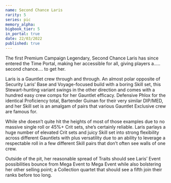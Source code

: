 ```yaml
---
name: Second Chance Laris
rarity: 5
series: pic
memory_alpha:
bigbook_tier: 5
in_portal: true
date: 22/03/2022
published: true
---
```


The first Premium Campaign Legendary, Second Chance Laris has since entered the Time Portal, making her accessible for all, giving players a….. second chance…. to get her.

Laris is a Gauntlet crew through and through. An almost polar opposite of Security Laris’ Base and Voyage-focused build with a boring Skill set, this Stewart-hunting variant swings in the other direction and comes with a hundred easy crew comps for her Gauntlet efficacy. Defensive Phlox for the identical Proficiency total, Bartender Guinan for their very similar DIP/MED, and her Skill set is an amalgam of pairs that various Gauntlet Exclusive crew are famous for.

While she doesn’t quite hit the heights of most of those examples due to no massive single roll or 45%+ Crit sets, she’s certainly reliable. Laris parlays a huge number of elevated Crit sets and juicy Skill set into strong flexibility across different Gauntlets with plus versatility due to an ability to leverage a respectable roll in a few different Skill pairs that don’t often see walls of one crew.

Outside of the pit, her reasonable spread of Traits should see Laris’ Event possibilities bounce from Mega Event to Mega Event while also bolstering her other selling point; a Collection quartet that should see a fifth join their ranks before too long.
